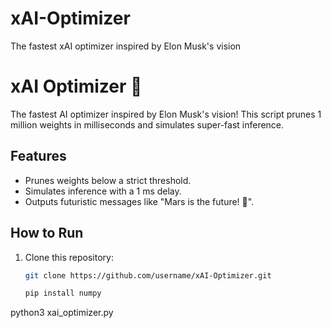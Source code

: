 # xAI-Optimizer
The fastest xAI optimizer inspired by Elon Musk's vision
# xAI Optimizer 🚀

The fastest AI optimizer inspired by Elon Musk's vision! This script prunes 1 million weights in milliseconds and simulates super-fast inference.

## Features
- Prunes weights below a strict threshold.
- Simulates inference with a 1 ms delay.
- Outputs futuristic messages like "Mars is the future! 🚀".

## How to Run
1. Clone this repository:
   ```bash
   git clone https://github.com/username/xAI-Optimizer.git

   pip install numpy
   
python3 xai_optimizer.py
